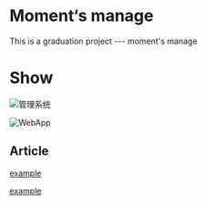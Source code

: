# Moment‘s manage

This is a graduation project --- moment's manage

# Show

![管理系统](http://oubl6fzsm.bkt.clouddn.com/moment2.gif)

![WebApp](http://oubl6fzsm.bkt.clouddn.com/moment3.gif)

## Article

[example](http://f2er.meitu.com/hmz/ClipImageDemo/example)

[example](http://f2er.meitu.com/hmz/ClipImageDemo/example)
